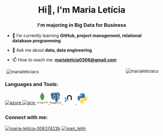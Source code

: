 <!--
**marialeticiacs/marialeticiacs** is a ✨ _special_ ✨ repository because its `README.md` (this file) appears on your GitHub profile.

Here are some ideas to get you started:

- 🔭 I’m currently working on ...
- 🌱 I’m currently learning ...
- 👯 I’m looking to collaborate on ...
- 🤔 I’m looking for help with ...
- 💬 Ask me about ...
- 📫 How to reach me: ...
- 😄 Pronouns: ...
- ⚡ Fun fact: ...
-->
<h1 align="center">Hi👋, I'm Maria Letícia</h1>
<h3 align="center">I'm majoring in Big Data for Business</h3>

- 🌱 I’m currently learning **GitHub, project management, relational database programming**

- 💬 Ask me about **data, data engineering**

- 📫 How to reach me: **marialeticia0306@gmail.com**

<p><img align="right" src="https://github-readme-stats.vercel.app/api/top-langs?username=marialeticiacs&show_icons=true&theme=dracula&locale=en&layout=compact" alt="marialeticiacs" /></p>

<p>&nbsp;<img align="center" src="https://github-readme-stats.vercel.app/api?username=marialeticiacs&show_icons=true&theme=dracula&locale=en" alt="marialeticiacs" /></p>


<h3 align="left">Languages and Tools:</h3>
<p align="left"> <a href="https://azure.microsoft.com/en-in/" target="_blank" rel="noreferrer"> <img src="https://www.vectorlogo.zone/logos/microsoft_azure/microsoft_azure-icon.svg" alt="azure" width="40" height="40"/> </a> <a href="https://cloud.google.com" target="_blank" rel="noreferrer"> <img src="https://www.vectorlogo.zone/logos/google_cloud/google_cloud-icon.svg" alt="gcp" width="40" height="40"/> </a> <a href="https://www.mongodb.com/" target="_blank" rel="noreferrer"> <img src="https://raw.githubusercontent.com/devicons/devicon/master/icons/mongodb/mongodb-original-wordmark.svg" alt="mongodb" width="40" height="40"/> </a> <a href="https://www.postgresql.org" target="_blank" rel="noreferrer"> <img src="https://raw.githubusercontent.com/devicons/devicon/master/icons/postgresql/postgresql-original-wordmark.svg" alt="postgresql" width="40" height="40"/> </a> <a href="https://www.neo4j.br" target="_blank" rel="noreferrer"> <img src="https://raw.githubusercontent.com/devicons/devicon/master/icons/neo4j/neo4j-original.svg" alt="neo4j" width="40" height="40"/> </a> <a href="https://www.python.org" target="_blank" rel="noreferrer"> <img src="https://raw.githubusercontent.com/devicons/devicon/master/icons/python/python-original.svg" alt="python" width="40" height="40"/> </a> </p>
 
##

<h3 align="left">Connect with me:</h3>
<p align="left">
<a href="https://linkedin.com/in/maria-letícia-00637423b" target="blank"><img align="center" src="https://raw.githubusercontent.com/rahuldkjain/github-profile-readme-generator/master/src/images/icons/Social/linked-in-alt.svg" alt="maria-letícia-00637423b" height="30" width="40" /></a>
<a href="https://instagram.com/mari_lehh" target="blank"><img align="center" src="https://raw.githubusercontent.com/rahuldkjain/github-profile-readme-generator/master/src/images/icons/Social/instagram.svg" alt="mari_lehh" height="30" width="40" /></a>
</p>
